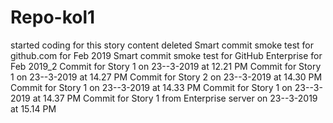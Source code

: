# Repo-kol1
started coding for this story
content deleted
Smart commit smoke test for github.com for Feb 2019
Smart commit smoke test for GitHub Enterprise for Feb 2019_2
Commit for Story 1 on 23--3-2019 at 12.21 PM
Commit for Story 1 on 23--3-2019 at 14.27 PM
Commit for Story 2 on 23--3-2019 at 14.30 PM
Commit for Story 1 on 23--3-2019 at 14.33 PM
Commit for Story 1 on 23--3-2019 at 14.37 PM
Commit for Story 1 from Enterprise server on 23--3-2019 at 15.14 PM
